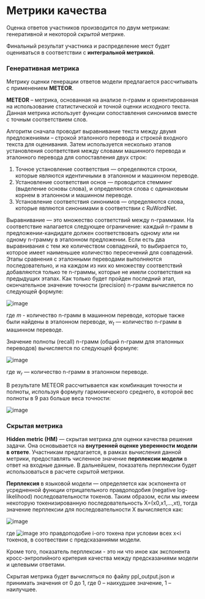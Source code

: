 # Метрики качества

Оценка ответов участников производится по двум метрикам: генеративной и некоторой *скрытой* метрике. 

Финальный результат участника и распределение мест будет оцениваться в соответствии с **интегральной метрикой**. <br>

### Генеративная метрика
Метрику оценки генерации ответов модели предлагается рассчитывать с применением **METEOR**.

**METEOR** – метрика, основанная на анализе n-грамм и ориентированная на использование статистической и точной оценки исходного текста. 
Данная метрика использует функции сопоставления синонимов вместе с точным соответствием слов. 

Алгоритм сначала проводит выравнивание текста между двумя предложениями – строкой эталонного перевода и строкой входного текста для оценивания. Затем используется несколько этапов установления соответствия между словами машинного перевода и эталонного перевода для сопоставления двух строк:
1. Точное установление соответствия — определяются строки, которые являются идентичными в эталонном и машинном переводе.
2. Установление соответствия основ — проводится стемминг (выделение основы слова), и определяются слова с одинаковым корнем в эталонном и машинном переводе.
3. Установление соответствия синонимов — определяются слова, которые являются синонимами в соответствии с RuWordNet.

Выравнивание — это множество соответствий между n-граммами. На соответствие налагается следующее ограничение: каждый n-грамм в предложении-кандидате должен соответствовать одному или ни одному n-грамму в эталонном предложении. Если есть два выравнивания с тем же количеством совпадений, то выбирается то, которое имеет наименьшее количество пересечений для совпадений. Этапы сравнения с эталонными переводами выполняются последовательно, и на каждом из них ко множеству соответствий добавляются только те n-граммы, которые не имели соответствия на предыдущих этапах. Как только будет пройден последний этап, окончательное значение точности (precision) n-грамм вычисляется по следующей формуле:

![image](https://latex.codecogs.com/svg.image?\text{P}=\frac{m}{w_t},)

где $m$ - количество n-грамм в машинном переводе, которые также были найдены в эталонном переводе, $w_t$ — количество n-грамм в машинном переводе. 

Значение полноты (recall) n-грамм (общий n-грамм для эталонных переводов) вычисляется по следующей формуле:

![image](https://latex.codecogs.com/svg.image?\text{R}=\frac{m}{w_r},)

где $w_r$ — количество n-грамм в эталонном переводе.

В результате METEOR рассчитывается как комбинация точности и полноты, используя формулу гармонического среднего, в которой вес полноты в 9 раз больше веса точности:

![image](https://latex.codecogs.com/svg.image?\text{METEOR}=\frac{10PR}{R&plus;9P}.)


### Скрытая метрика

**Hidden metric (HM)** — скрытая метрика для оценки качества решения задачи. Она основывается на **внутренней оценке уверенности модели в ответе**. 
Участникам предлагается, в рамках вычисления данной метрики, предоставлять численное значение **перплексии модели** в ответ на входные данные. 
В дальнейшем, показатель перплексии будет использоваться в расчете скрытой метрики.

**Перплексия** в языковой модели — определяется как эскпонента от усредненной функции отрицательного правдоподобия (negative log-likelihood) последовательности токенов.
Таким образом, если мы имеем некоторую токенизированную последовательность X=(x0,x1,…,xt), тогда значение перплексии для последовательности X вычисляется как:

![image](https://latex.codecogs.com/png.image?\large&space;\dpi{150}&space;PPL(X)=exp^{\frac{1}{t}\sum_{i}^{t}log&space;p_{\theta}(x_{i}|x_{<i})})

где  ![image](https://latex.codecogs.com/png.image?\large&space;\dpi{100}log&space;p_{\theta}(x_{i}|x_{<i}))  это правдоподобие i-ого токена при условии всех x<i токенов, в соотвествии с предсказаниями модели.

Кроме того, показатель перплексии - это ни что иное как экспонента кросс-энтропийного критерия качества между предсказаниями модели и целевыми ответами.

Скрытая метрика будет вычисляться по файлу ppl_output.json и принимать значения от 0 до 1, где 0 – наихудшее значение, 1 – наилучшее.








